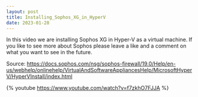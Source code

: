 ```yaml
---
layout: post
title: Installing_Sophos_XG_in_HyperV
date: 2023-01-28
---
```


In this video we are installing Sophos XG in Hyper-V as a virtual machine.
If you like to see more about Sophos please leave a like and a comment on what you want to see in the future.

Source:
https://docs.sophos.com/nsg/sophos-firewall/19.0/Help/en-us/webhelp/onlinehelp/VirtualAndSoftwareAppliancesHelp/MicrosoftHyperV/HyperVInstall/index.html

{% youtube https://www.youtube.com/watch?v=f7zkhO7FJJA %}
